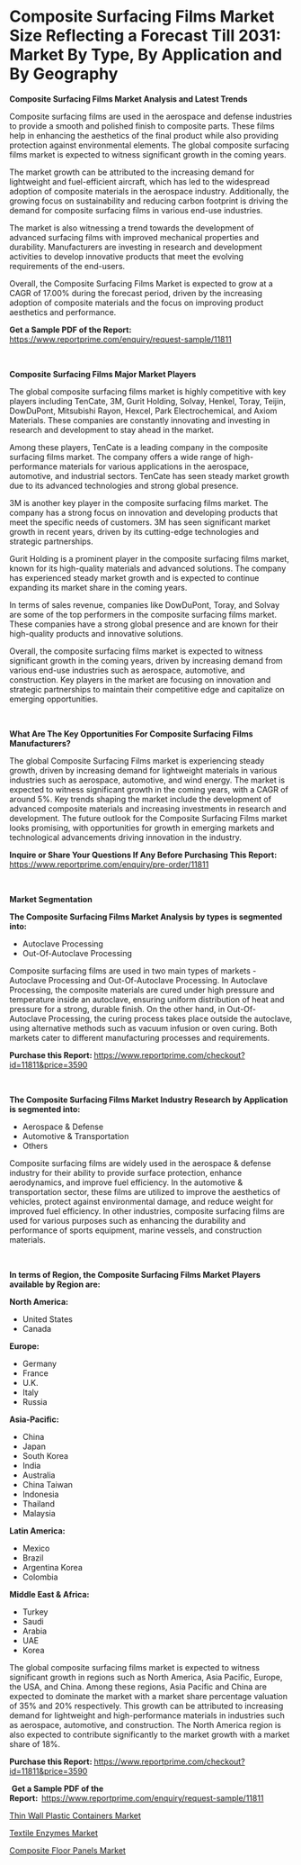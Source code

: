 <p><h1>Composite Surfacing Films Market Size Reflecting a Forecast Till 2031: Market By Type, By Application and By Geography</h1></p><p><strong>Composite Surfacing Films Market Analysis and Latest Trends</strong></p>
<p><p>Composite surfacing films are used in the aerospace and defense industries to provide a smooth and polished finish to composite parts. These films help in enhancing the aesthetics of the final product while also providing protection against environmental elements. The global composite surfacing films market is expected to witness significant growth in the coming years.</p><p>The market growth can be attributed to the increasing demand for lightweight and fuel-efficient aircraft, which has led to the widespread adoption of composite materials in the aerospace industry. Additionally, the growing focus on sustainability and reducing carbon footprint is driving the demand for composite surfacing films in various end-use industries.</p><p>The market is also witnessing a trend towards the development of advanced surfacing films with improved mechanical properties and durability. Manufacturers are investing in research and development activities to develop innovative products that meet the evolving requirements of the end-users.</p><p>Overall, the Composite Surfacing Films Market is expected to grow at a CAGR of 17.00% during the forecast period, driven by the increasing adoption of composite materials and the focus on improving product aesthetics and performance.</p></p>
<p><strong>Get a Sample PDF of the Report:&nbsp;</strong> <a href="https://www.reportprime.com/enquiry/request-sample/11811">https://www.reportprime.com/enquiry/request-sample/11811</a></p>
<p>&nbsp;</p>
<p><strong>Composite Surfacing Films Major Market Players</strong></p>
<p><p>The global composite surfacing films market is highly competitive with key players including TenCate, 3M, Gurit Holding, Solvay, Henkel, Toray, Teijin, DowDuPont, Mitsubishi Rayon, Hexcel, Park Electrochemical, and Axiom Materials. These companies are constantly innovating and investing in research and development to stay ahead in the market.</p><p>Among these players, TenCate is a leading company in the composite surfacing films market. The company offers a wide range of high-performance materials for various applications in the aerospace, automotive, and industrial sectors. TenCate has seen steady market growth due to its advanced technologies and strong global presence.</p><p>3M is another key player in the composite surfacing films market. The company has a strong focus on innovation and developing products that meet the specific needs of customers. 3M has seen significant market growth in recent years, driven by its cutting-edge technologies and strategic partnerships.</p><p>Gurit Holding is a prominent player in the composite surfacing films market, known for its high-quality materials and advanced solutions. The company has experienced steady market growth and is expected to continue expanding its market share in the coming years.</p><p>In terms of sales revenue, companies like DowDuPont, Toray, and Solvay are some of the top performers in the composite surfacing films market. These companies have a strong global presence and are known for their high-quality products and innovative solutions.</p><p>Overall, the composite surfacing films market is expected to witness significant growth in the coming years, driven by increasing demand from various end-use industries such as aerospace, automotive, and construction. Key players in the market are focusing on innovation and strategic partnerships to maintain their competitive edge and capitalize on emerging opportunities.</p></p>
<p>&nbsp;</p>
<p><strong>What Are The Key Opportunities For Composite Surfacing Films Manufacturers?</strong></p>
<p><p>The global Composite Surfacing Films market is experiencing steady growth, driven by increasing demand for lightweight materials in various industries such as aerospace, automotive, and wind energy. The market is expected to witness significant growth in the coming years, with a CAGR of around 5%. Key trends shaping the market include the development of advanced composite materials and increasing investments in research and development. The future outlook for the Composite Surfacing Films market looks promising, with opportunities for growth in emerging markets and technological advancements driving innovation in the industry.</p></p>
<p><strong>Inquire or Share Your Questions If Any Before Purchasing This Report:</strong> <a href="https://www.reportprime.com/enquiry/pre-order/11811">https://www.reportprime.com/enquiry/pre-order/11811</a></p>
<p>&nbsp;</p>
<p><strong>Market Segmentation</strong></p>
<p><strong>The Composite Surfacing Films Market Analysis by types is segmented into:</strong></p>
<p><ul><li>Autoclave Processing</li><li>Out-Of-Autoclave Processing</li></ul></p>
<p><p>Composite surfacing films are used in two main types of markets - Autoclave Processing and Out-Of-Autoclave Processing. In Autoclave Processing, the composite materials are cured under high pressure and temperature inside an autoclave, ensuring uniform distribution of heat and pressure for a strong, durable finish. On the other hand, in Out-Of-Autoclave Processing, the curing process takes place outside the autoclave, using alternative methods such as vacuum infusion or oven curing. Both markets cater to different manufacturing processes and requirements.</p></p>
<p><strong>Purchase this Report:&nbsp;</strong><a href="https://www.reportprime.com/checkout?id=11811&price=3590">https://www.reportprime.com/checkout?id=11811&price=3590</a></p>
<p>&nbsp;</p>
<p><strong>The Composite Surfacing Films Market Industry Research by Application is segmented into:</strong></p>
<p><ul><li>Aerospace & Defense</li><li>Automotive & Transportation</li><li>Others</li></ul></p>
<p><p>Composite surfacing films are widely used in the aerospace & defense industry for their ability to provide surface protection, enhance aerodynamics, and improve fuel efficiency. In the automotive & transportation sector, these films are utilized to improve the aesthetics of vehicles, protect against environmental damage, and reduce weight for improved fuel efficiency. In other industries, composite surfacing films are used for various purposes such as enhancing the durability and performance of sports equipment, marine vessels, and construction materials.</p></p>
<p>&nbsp;</p>
<p><strong>In terms of Region, the Composite Surfacing Films Market Players available by Region are:</strong></p>
<p>
    <p> <strong> North America: </strong>
        <ul>
            <li>United States</li>
            <li>Canada</li>
        </ul>
        </p> 
    <p> <strong> Europe: </strong>
        <ul>
            <li>Germany</li>
            <li>France</li>
            <li>U.K.</li>
            <li>Italy</li>
            <li>Russia</li>
        </ul>
        </p> 
    <p> <strong> Asia-Pacific: </strong>
        <ul>
            <li>China</li>
            <li>Japan</li>
            <li>South Korea</li>
            <li>India</li>
            <li>Australia</li>
            <li>China Taiwan</li>
            <li>Indonesia</li>
            <li>Thailand</li>
            <li>Malaysia</li>
        </ul>
        </p> 
    <p> <strong> Latin America: </strong>
        <ul>
            <li>Mexico</li>
            <li>Brazil</li>
            <li>Argentina Korea</li>
            <li>Colombia</li>
        </ul>
        </p> 
    <p> <strong> Middle East & Africa: </strong>
        <ul>
            <li>Turkey</li>
            <li>Saudi</li>
            <li>Arabia</li>
            <li>UAE</li>
            <li>Korea</li>
        </ul>
    </p>
    </p>
<p><p>The global composite surfacing films market is expected to witness significant growth in regions such as North America, Asia Pacific, Europe, the USA, and China. Among these regions, Asia Pacific and China are expected to dominate the market with a market share percentage valuation of 35% and 20% respectively. This growth can be attributed to increasing demand for lightweight and high-performance materials in industries such as aerospace, automotive, and construction. The North America region is also expected to contribute significantly to the market growth with a market share of 18%.</p></p>
<p><strong>Purchase this Report: </strong><a href="https://www.reportprime.com/checkout?id=11811&price=3590">https://www.reportprime.com/checkout?id=11811&price=3590</a></p>
<p>&nbsp;<strong>Get a Sample PDF of the Report:&nbsp;&nbsp;</strong><a href="https://www.reportprime.com/enquiry/request-sample/11811">https://www.reportprime.com/enquiry/request-sample/11811</a></p>
<p><strong></strong></p>
<p><p><a href="https://github.com/eeaveuhhh/Market-Research-Report-List-1/blob/main/thin-wall-plastic-containers-market.md">Thin Wall Plastic Containers Market</a></p><p><a href="https://github.com/brentleyjimmiealvaradoz4l1rea/Market-Research-Report-List-1/blob/main/textile-enzymes-market.md">Textile Enzymes Market</a></p><p><a href="https://github.com/Angelnienowdseej3e45z3p8c/Market-Research-Report-List-1/blob/main/composite-floor-panels-market.md">Composite Floor Panels Market</a></p></p>